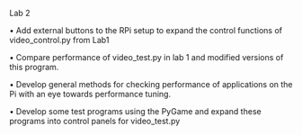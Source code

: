 Lab 2 

• Add external buttons to the RPi setup to expand the control functions of video_control.py from Lab1

• Compare performance of video_test.py in lab 1 and modified versions of this program.

• Develop general methods for checking performance of applications on the Pi with an eye towards performance tuning.

• Develop some test programs using the PyGame and expand these programs into control panels for video_test.py
